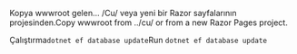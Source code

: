 <span data-ttu-id="ab2b7-101">Kopya wwwroot gelen... /Cu/ veya yeni bir Razor sayfalarının projesinden.</span><span class="sxs-lookup"><span data-stu-id="ab2b7-101">Copy wwwroot from ../cu/ or from a new Razor Pages project.</span></span>

<span data-ttu-id="ab2b7-102">Çalıştırma`dotnet ef database update`</span><span class="sxs-lookup"><span data-stu-id="ab2b7-102">Run `dotnet ef database update`</span></span>